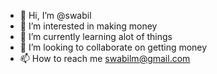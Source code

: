 - 👋 Hi, I’m @swabil
- 👀 I’m interested in making money
- 🌱 I’m currently learning alot of things
- 💞️ I’m looking to collaborate on getting money
- 📫 How to reach me swabilm@gmail.com

<!---
swabil/swabil is a ✨ special ✨ repository because its `README.md` (this file) appears on your GitHub profile.
You can click the Preview link to take a look at your changes.
--->
